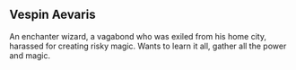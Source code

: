 ## Vespin Aevaris
An enchanter wizard, a vagabond who was exiled from his home city, harassed for creating risky magic. Wants to learn it all, gather all the power and magic.
